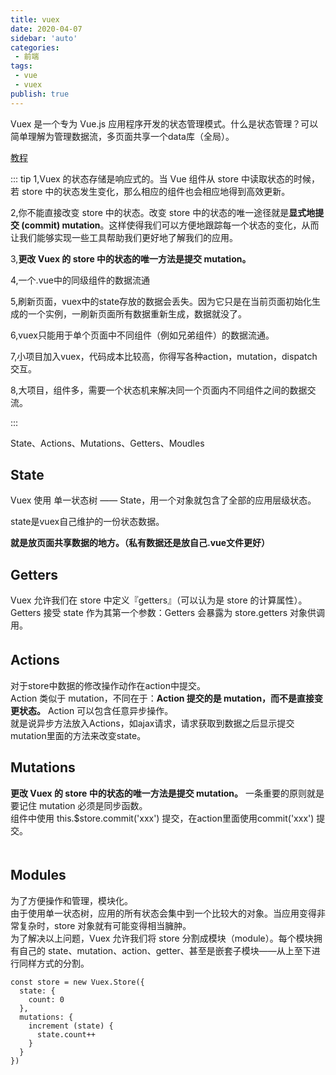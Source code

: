 ```yaml
---
title: vuex
date: 2020-04-07
sidebar: 'auto'
categories:
 - 前端
tags:
 - vue
 - vuex
publish: true
---
```


Vuex 是一个专为 Vue.js 应用程序开发的状态管理模式。什么是状态管理？可以简单理解为管理数据流，多页面共享一个data库（全局）。
<!-- more -->

[教程](https://segmentfault.com/a/1190000008861913)

::: tip
1,Vuex 的状态存储是响应式的。当 Vue 组件从 store 中读取状态的时候，若 store 中的状态发生变化，那么相应的组件也会相应地得到高效更新。  

2,你不能直接改变 store 中的状态。改变 store 中的状态的唯一途径就是**显式地提交 (commit) mutation**。这样使得我们可以方便地跟踪每一个状态的变化，从而让我们能够实现一些工具帮助我们更好地了解我们的应用。

3,**更改 Vuex 的 store 中的状态的唯一方法是提交 mutation。**

4,一个.vue中的同级组件的数据流通

5,刷新页面，vuex中的state存放的数据会丢失。因为它只是在当前页面初始化生成的一个实例，一刷新页面所有数据重新生成，数据就没了。

6,vuex只能用于单个页面中不同组件（例如兄弟组件）的数据流通。

7,小项目加入vuex，代码成本比较高，你得写各种action，mutation，dispatch交互。

8,大项目，组件多，需要一个状态机来解决同一个页面内不同组件之间的数据交流。

:::


State、Actions、Mutations、Getters、Moudles

## State

Vuex 使用 单一状态树 —— State，用一个对象就包含了全部的应用层级状态。 

state是vuex自己维护的一份状态数据。

**就是放页面共享数据的地方。（私有数据还是放自己.vue文件更好）**

## Getters

Vuex 允许我们在 store 中定义『getters』（可以认为是 store 的计算属性）。  
Getters 接受 state 作为其第一个参数：Getters 会暴露为 store.getters 对象供调用。

## Actions　　

对于store中数据的修改操作动作在action中提交。  
Action 类似于 mutation，不同在于：**Action 提交的是 mutation，而不是直接变更状态。**
Action 可以包含任意异步操作。  
就是说异步方法放入Actions，如ajax请求，请求获取到数据之后显示提交mutation里面的方法来改变state。  

## Mutations

**更改 Vuex 的 store 中的状态的唯一方法是提交 mutation。**
一条重要的原则就是要记住 mutation 必须是同步函数。  
组件中使用 this.$store.commit('xxx') 提交，在action里面使用commit('xxx') 提交。  
　　
## Modules

为了方便操作和管理，模块化。  
由于使用单一状态树，应用的所有状态会集中到一个比较大的对象。当应用变得非常复杂时，store 对象就有可能变得相当臃肿。  
为了解决以上问题，Vuex 允许我们将 store 分割成模块（module）。每个模块拥有自己的 state、mutation、action、getter、甚至是嵌套子模块——从上至下进行同样方式的分割。


```
const store = new Vuex.Store({
  state: {
    count: 0
  },
  mutations: {
    increment (state) {
      state.count++
    }
  }
})
```